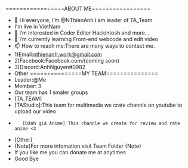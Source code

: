 =================ABOUT ME=================
- 👋 Hi everyone, I’m @NThienAnh.I am leader of TA_Team 
- I'm live in VietNam 
- 👀 I’m interested in Coder Editer Hackintosh and more...
- 🌱 I’m currently learning Front-end webcode and edit video
- 📫 How to reach me:There are many ways to contact me.
- 1)Email:nthienanh.work@gmail.com
- 2)Facebook:Facebook.com/(coming soon)
- 3)Discord:AnhNguyen#0982
- Other 
===============MY TEAM===============
- Leader:@Me
- Member: 3
- Our team has 1 smaler groups
- [TA_TEAM]
-    [TAStudio]:This team for multimedia we crate channle on youtube to upload our video
-        [Đánh giá Anime] This channle we create for review and rate anime <3
-    [Other]
- {Note}For more infomation visit Team Folder {Note}
- If you like me you can donate me at anytimes
- Good Bye

<!---
NThienAnh/NThienAnh is a ✨ special ✨ repository because its `README.md` (this file) appears on your GitHub profile.
You can click the Preview link to take a look at your changes.
--->
